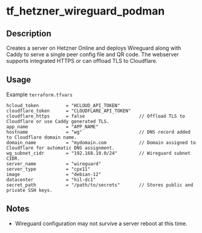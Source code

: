 # tf_hetzner_wireguard_podman

## Description

Creates a server on Hetzner Online and deploys Wireguard along with Caddy to serve a single peer config file and QR code. The webserver supports integrated HTTPS or can offload TLS to Cloudflare.

## Usage

Example `terraform.tfvars`

```
hcloud_token          = "HCLOUD_API_TOKEN"
cloudflare_token      = "CLOUDFLARE_API_TOKEN"
cloudflare_https      = false                    // Offload TLS to Cloudflare or use Caddy generated TLS.
app_name              = "APP_NAME"
hostname              = "wg"                     // DNS record added to Cloudflare domain name.
domain_name           = "mydomain.com            // Domain assigned to Cloudflare for automatic DNS assignment.
wg_subnet_cidr        = "192.168.10.0/24"        // Wireguard subnet CIDR.
server_name           = "wireguard"
server_type           = "cpx11"
image                 = "debian-12"
datacenter            = "hil-dc1"
secret_path           = "/path/to/secrets"       // Stores public and private SSH keys.
```

## Notes

* Wireguard configuration may not survive a server reboot at this time.
